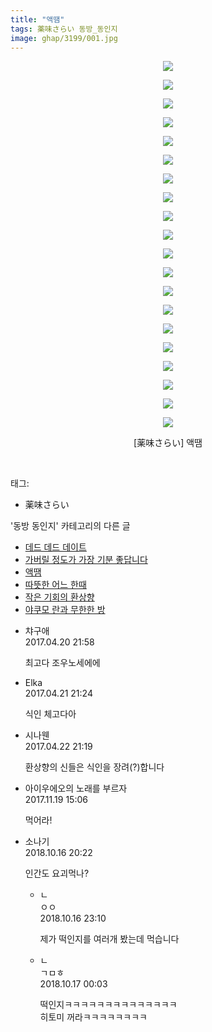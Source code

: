 ```yaml
---
title: "액땜"
tags: 薬味さらい 동방_동인지
image: ghap/3199/001.jpg
---
```

<div class="article">
<p style="text-align: center; clear: none; float: none;"><img src="{{ site.nasurl }}/ghap/3199/001.jpg"/></p>
<p style="text-align: center; clear: none; float: none;"><img src="{{ site.nasurl }}/ghap/3199/002.jpg"/></p>
<p style="text-align: center; clear: none; float: none;"><img src="{{ site.nasurl }}/ghap/3199/003.jpg"/></p>
<p style="text-align: center; clear: none; float: none;"><img src="{{ site.nasurl }}/ghap/3199/004.jpg"/></p>
<p style="text-align: center; clear: none; float: none;"><img src="{{ site.nasurl }}/ghap/3199/005.jpg"/></p>
<p style="text-align: center; clear: none; float: none;"><img src="{{ site.nasurl }}/ghap/3199/006.jpg"/></p>
<p style="text-align: center; clear: none; float: none;"><img src="{{ site.nasurl }}/ghap/3199/007.jpg"/></p>
<p style="text-align: center; clear: none; float: none;"><img src="{{ site.nasurl }}/ghap/3199/008.jpg"/></p>
<p style="text-align: center; clear: none; float: none;"><img src="{{ site.nasurl }}/ghap/3199/009.jpg"/></p>
<p style="text-align: center; clear: none; float: none;"><img src="{{ site.nasurl }}/ghap/3199/010.jpg"/></p>
<p style="text-align: center; clear: none; float: none;"><img src="{{ site.nasurl }}/ghap/3199/011.jpg"/></p>
<p style="text-align: center; clear: none; float: none;"><img src="{{ site.nasurl }}/ghap/3199/012.jpg"/></p>
<p style="text-align: center; clear: none; float: none;"><img src="{{ site.nasurl }}/ghap/3199/013.jpg"/></p>
<p style="text-align: center; clear: none; float: none;"><img src="{{ site.nasurl }}/ghap/3199/014.jpg"/></p>
<p style="text-align: center; clear: none; float: none;"><img src="{{ site.nasurl }}/ghap/3199/015.jpg"/></p>
<p style="text-align: center; clear: none; float: none;"><img src="{{ site.nasurl }}/ghap/3199/016.jpg"/></p>
<p style="text-align: center; clear: none; float: none;"><img src="{{ site.nasurl }}/ghap/3199/017.jpg"/></p>
<p style="text-align: center; clear: none; float: none;"><img src="{{ site.nasurl }}/ghap/3199/018.jpg"/></p>
<p style="text-align: center; clear: none; float: none;"><img src="{{ site.nasurl }}/ghap/3199/019.jpg"/></p>
<p style="text-align: center; clear: none; float: none;"><img src="{{ site.nasurl }}/ghap/3199/020.jpg"/></p>
<p style="text-align: center; clear: none; float: none;">[薬味さらい] 액땜</p>
<p><br/></p>
</div><div class="tagTrail">
<p>태그: </p>
<ul>
<li>薬味さらい</li>
</ul>
</div><div class="another">
<p>'동방 동인지' 카테고리의 다른 글</p>
<ul>
<li><a href="/2017-04-20-ghap_3201">데드 데드 데이트</a></li>
<li><a href="/2017-04-20-ghap_3200">가버릴 정도가 가장 기분 좋답니다</a></li>
<li><a href="/2017-04-20-ghap_3199">액땜</a></li>
<li><a href="/2017-04-20-ghap_3198">따뜻한 어느 한때</a></li>
<li><a href="/2017-04-19-ghap_3196">작은 기회의 환상향</a></li>
<li><a href="/2017-04-19-ghap_3195">야쿠모 란과 무한한 방</a></li>
</ul>
</div><div class="cb_module cb_fluid">
<div class="cb_wrt cb_profile">
<div class="comment">
<ul>
<li class="cb_thumb_off" id="comment14970529">
<div class="cb_comment_area">
<div class="cb_info_area">
<div class="cb_section">
<span class="cb_nick_name">챠구애</span>
</div>
<div class="cb_section">
<span class="cb_date">2017.04.20 21:58 </span>
</div>
</div>
<div class="cb_dsc_comment">
<p class="cb_dsc">
											최고다 조우노세에에
										</p>
</div>
</div></li>
<li class="cb_thumb_off" id="comment14971213">
<div class="cb_comment_area">
<div class="cb_info_area">
<div class="cb_section">
<span class="cb_nick_name">Elka</span>
</div>
<div class="cb_section">
<span class="cb_date">2017.04.21 21:24 </span>
</div>
</div>
<div class="cb_dsc_comment">
<p class="cb_dsc">
											식인 체고다아
										</p>
</div>
</div></li>
<li class="cb_thumb_off" id="comment14971965">
<div class="cb_comment_area">
<div class="cb_info_area">
<div class="cb_section">
<span class="cb_nick_name">시나웬</span>
</div>
<div class="cb_section">
<span class="cb_date">2017.04.22 21:19 </span>
</div>
</div>
<div class="cb_dsc_comment">
<p class="cb_dsc">
											환상향의 신들은 식인을 장려(?)합니다
										</p>
</div>
</div></li>
<li class="cb_thumb_off" id="comment15132549">
<div class="cb_comment_area">
<div class="cb_info_area">
<div class="cb_section">
<span class="cb_nick_name">아이우에오의 노래를 부르자</span>
</div>
<div class="cb_section">
<span class="cb_date">2017.11.19 15:06 </span>
</div>
</div>
<div class="cb_dsc_comment">
<p class="cb_dsc">
											먹어라!
										</p>
</div>
</div></li>
<li class="cb_thumb_off" id="comment15356730">
<div class="cb_comment_area">
<div class="cb_info_area">
<div class="cb_section">
<span class="cb_nick_name">소나기</span>
</div>
<div class="cb_section">
<span class="cb_date">2018.10.16 20:22 </span>
</div>
</div>
<div class="cb_dsc_comment">
<p class="cb_dsc">
											인간도 요괴먹나?
										</p>
</div>
<ul>
<li class="cb_thumb_off" id="comment15356791">
<span class="cb_bu_subnode">ㄴ</span>
<div class="cb_comment_area">
<div class="cb_info_area">
<div class="cb_section">
<span class="cb_nick_name">ㅇㅇ</span>
</div>
<div class="cb_section">
<span class="cb_date">2018.10.16 23:10 </span>
</div>
</div>
<div class="cb_dsc_comment">
<p class="cb_dsc">
																제가 떡인지를 여러개 봤는데 먹습니다
															</p>
</div>
</div>
</li>
<li class="cb_thumb_off" id="comment15356818">
<span class="cb_bu_subnode">ㄴ</span>
<div class="cb_comment_area">
<div class="cb_info_area">
<div class="cb_section">
<span class="cb_nick_name">ㄱㅁㅎ</span>
</div>
<div class="cb_section">
<span class="cb_date">2018.10.17 00:03 </span>
</div>
</div>
<div class="cb_dsc_comment">
<p class="cb_dsc">
																떡인지ㅋㅋㅋㅋㅋㅋㅋㅋㅋㅋㅋㅋㅋㅋ<br/>
히토미 꺼라ㅋㅋㅋㅋㅋㅋㅋㅋ
															</p>
</div>
</div>
</li>
</ul>
</div></li>
</ul>
</div>
</div><!-- commentList close -->
</div>